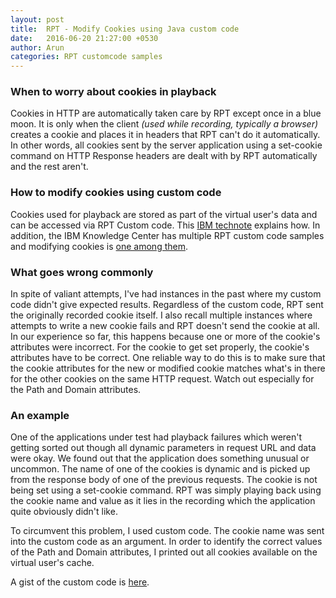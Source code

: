 ```yaml
---
layout: post
title:  RPT - Modify Cookies using Java custom code
date:   2016-06-20 21:27:00 +0530
author: Arun
categories: RPT customcode samples
---
```

### When to worry about cookies in playback
Cookies in HTTP are automatically taken care by RPT except once in a blue moon. It is only when the
client *(used while recording, typically a browser)* creates a cookie and places it in headers that RPT can't do it automatically. In other words, all
cookies sent by the server application using a set-cookie command on HTTP Response headers are dealt with by RPT
automatically and the rest aren't.

### How to modify cookies using custom code
Cookies used for playback are stored as part of the virtual user's data and can be accessed via RPT Custom code.
This [IBM technote](http://www-01.ibm.com/support/docview.wss?uid=swg21236931) explains how.
In addition, the IBM Knowledge Center has multiple RPT custom code samples and modifying cookies
is [one among them](https://www.ibm.com/support/knowledgecenter/SSBLQQ_9.0.0/com.ibm.rational.test.lt.common.doc/topics/rclearcookies.html?pos=2).

### What goes wrong commonly
In spite of valiant attempts, I've had instances in the past where my custom code didn't give expected results.
Regardless of the custom code, RPT sent the originally recorded cookie itself. I also recall multiple instances
where attempts to write a new cookie fails and RPT doesn't send the cookie at all.
In our experience so far, this happens because one or more of the cookie's attributes were incorrect.
For the cookie to get set properly, the cookie's attributes have to be correct. One reliable way to
do this is to make sure that the cookie attributes for the new or modified cookie matches what's in there
 for the other cookies on the same HTTP request. Watch out especially for the Path and Domain attributes.

### An example
One of the applications under test had playback failures which weren't getting sorted out though all dynamic
parameters in request URL and data were okay.
We found out that the application does something unusual or uncommon. The name of one of the cookies
is dynamic and is picked up from the response body of one of the previous requests. The cookie is not
being set using a set-cookie command. RPT was simply playing back using the cookie name and value as it
lies in the recording which the application quite obviously didn't like.

To circumvent this problem, I used custom code. The cookie name was sent into the custom code as an argument.
In order to identify the correct values of the Path and Domain attributes, I printed out all cookies available
on the virtual user's cache.

A gist of the custom code is [here](https://gist.github.com/arunkutty/3de470f6731cec61b4dfda55c0019529).
